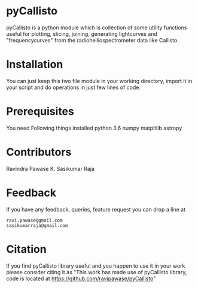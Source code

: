 # pyCallisto
pyCallisto is a python module which is collection of some utility functions useful for plotting, slicing, joining, generating lightcurves and "frequencycurves" from the radiohelliospectrometer data like Callisto.


# Installation

You can just keep this two file module in your working directory, import it in your script and do operations in just few lines of code.

# Prerequisites

You need Following things installed
python 3.6
numpy
matpltlib
astropy

# Contributors

 Ravindra Pawase
 K. Sasikumar Raja

# Feedback

If you have any feedback, queries, feature request you can drop a line at

    ravi.pawase@gmail.com
    sasikumarraja@gmail.com

# Citation

If you find pyCallisto library useful and you happen to use it in your work please consider citing it as "This work has made use of pyCallisto library, code is located at https://github.com/ravipawase/pyCallisto"

